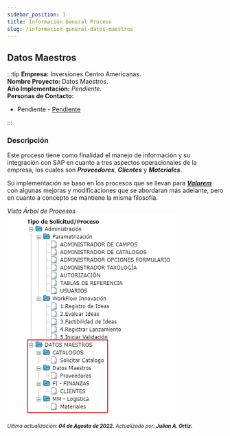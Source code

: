 ```yaml
---
sidebar_position: 1
title: Información General Proceso
slug: /informacion-general-datos-maestros
---
```


## Datos Maestros

:::tip
**Empresa:** Inversiones Centro Americanas.  
**Nombre Proyecto:** Datos Maestros.  
**Año Implementación:** _Pendiente._  
**Personas de Contacto:**

- Pendiente - [Pendiente](mailto:vmorales@casaluker.com.co)

:::

### Descripción

Este proceso tiene como finalidad el manejo de información y su integración con SAP en cuanto a tres aspectos operacionales de la empresa, los cuales son **_Proveedores_**, **_Clientes_** y **_Materiales_**.

Su implementación se baso en los procesos que se llevan para **_[Valorem](informacion-general-datos-maestros)_** con algunas mejoras y modificaciones que se abordaran más adelante, pero en cuanto a concepto se mantiene la misma filosofía.

_Vista Árbol de Procesos_  
![Árbol Procesos](./img/arbol-procesos.png "Árbol Procesos")

<div class="ultima-actualizacion">
  <small>
    <i>
      Ultima actualización:
      <b> 04 de Agosto de 2022.</b>
    </i>
  </small>

  <small>
    <i>
      Actualizado por:
      <b> Julian A. Ortiz.</b>
    </i>
  </small>
</div>
